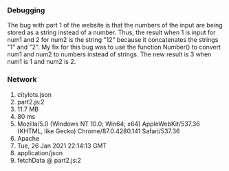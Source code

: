 ### **Debugging**

The bug with part 1 of the website is that the numbers of the input are being stored as a string instead of a number.
Thus, the result when 1 is input for num1 and 2 for num2 is the string "12" because it concatenates the strings "1" and "2".
My fix for this bug was to use the function Number() to convert num1 and num2 to numbers instead of strings.
The new result is 3 when num1 is 1 and num2 is 2.

### **Network**

1. citylots.json
2. part2.js:2
3. 11.7 MB
4. 80 ms
5. Mozilla/5.0 (Windows NT 10.0; Win64; x64) AppleWebKit/537.36 (KHTML, like Gecko) Chrome/87.0.4280.141 Safari/537.36
6. Apache
7. Tue, 26 Jan 2021 22:14:13 GMT
8. application/json
9. fetchData @ part2.js:2

